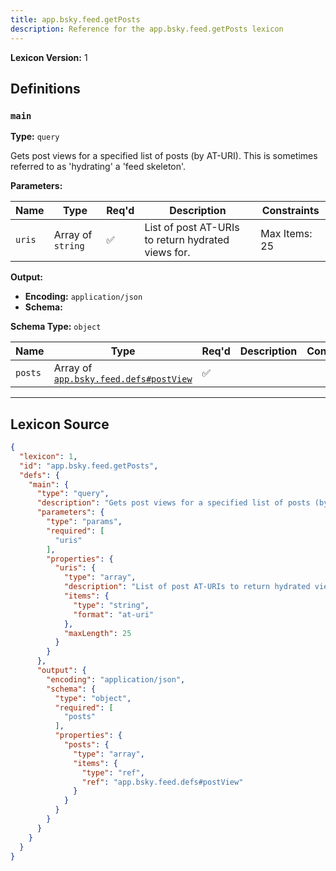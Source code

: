 ```yaml
---
title: app.bsky.feed.getPosts
description: Reference for the app.bsky.feed.getPosts lexicon
---
```

**Lexicon Version:** 1

## Definitions

<a name="main"></a>
### `main`

**Type:** `query`

Gets post views for a specified list of posts (by AT-URI). This is sometimes referred to as 'hydrating' a 'feed skeleton'.

**Parameters:**

| Name | Type | Req'd  | Description | Constraints |
|------|------|----------|-------------|-------------|
| `uris` | Array of `string` | ✅  | List of post AT-URIs to return hydrated views for. | Max Items: 25 |
**Output:**

- **Encoding:** `application/json`
- **Schema:**

**Schema Type:** `object`

| Name | Type | Req'd  | Description | Constraints |
|------|------|----------|-------------|-------------|
| `posts` | Array of [`app.bsky.feed.defs#postView`](lexicons/app/bsky/feed/defs#postView) | ✅  |  |  |

---

## Lexicon Source
```json
{
  "lexicon": 1,
  "id": "app.bsky.feed.getPosts",
  "defs": {
    "main": {
      "type": "query",
      "description": "Gets post views for a specified list of posts (by AT-URI). This is sometimes referred to as 'hydrating' a 'feed skeleton'.",
      "parameters": {
        "type": "params",
        "required": [
          "uris"
        ],
        "properties": {
          "uris": {
            "type": "array",
            "description": "List of post AT-URIs to return hydrated views for.",
            "items": {
              "type": "string",
              "format": "at-uri"
            },
            "maxLength": 25
          }
        }
      },
      "output": {
        "encoding": "application/json",
        "schema": {
          "type": "object",
          "required": [
            "posts"
          ],
          "properties": {
            "posts": {
              "type": "array",
              "items": {
                "type": "ref",
                "ref": "app.bsky.feed.defs#postView"
              }
            }
          }
        }
      }
    }
  }
}
```
